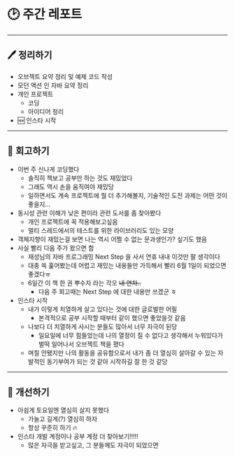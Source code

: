 # 🕑 주간 레포트

---

## 🖊 정리하기

- 오브젝트 요약 정리 및 예제 코드 작성
- 모던 액션 인 자바 요약 정리
- 개인 프로젝트
    - 코딩
    - 아이디어 정리
- 🆕 인스타 시작

---

## 💭 회고하기

- 이번 주 신나게 코딩했다
    - 솔직히 책보고 공부만 하는 것도 재밌었다
    - 그래도 역시 손을 움직여야 재밌당
    - 일하면서도 계속 프로젝트에 뭘 더 추가해볼지, 기술적인 도전 과제는 어떤 것이 좋을지…
- 동시성 관련 이해가 낮은 편이라 관련 도서를 좀 찾아봤다
    - 개인 프로젝트에 꼭 적용해보고싶음
    - 멀티 스레드에서의 테스트를 위한 라이브러리도 있는 모양
- 객체지향이 재밌는걸 보면 나는 역시 어쩔 수 없는 문과생인가? 싶기도 했음
- 사실 빨리 다음 주가 왔으면 함
    - 재성님의 자바 프로그래밍 Next Step 을 사서 연휴 내내 이것만 팔 생각이다
    - 대충 쓱 훑어봤는데 어렵고 재밌는 내용들만 가득해서 빨리 6월 1일이 되었으면 좋겠다ㅠ
    - 6일간 이 책 한 권 뿌수자 라는 각오 ~~내 연차..~~
        - 다음 주 회고때는 Next Step 에 대한 내용만 쓰겠군 ㅎ
- 인스타 시작
    - 내가 이렇게 치열하게 살고 있다는 것에 대한 글로벌한 어필
        - 본격적으로 공부 시작할 때부터 같이 했으면 좋았을것 같음
    - 나보다 더 치열하게 사시는 분들도 많아서 너무 자극이 된당
        - 일요일에 너무 힘들었는데 나의 열정이 질 수 없다고 생각해서 누워있다가 벌떡 일어나서 오브젝트 책을 폈다
    - 며칠 안됐지만 나의 활동을 공유함으로서 내가 좀 더 열심히 살아갈 수 있는 자발적인 동기부여가 되는 것 같아 시작하길 잘 한 것 같당

---

## 🥊 개선하기

- 아쉽게 토요일엔 열심히 살지 못했다
    - 가늘고 길게(?) 열심히 하자
    - 항상 꾸준히 하기 🔥
- 인스타 개발 계정이나 공부 계정 더 찾아보기!!!!!
    - 많은 자극을 받고싶고, 그 분들께도 자극이 되었으면